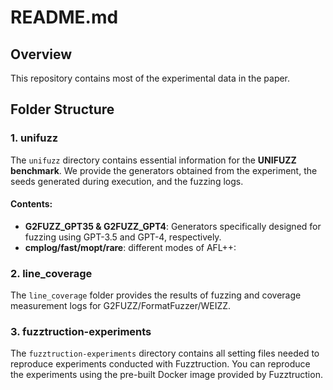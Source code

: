 # README.md

## Overview

This repository contains most of the experimental data in the paper. 

## Folder Structure

### 1. **unifuzz**

The `unifuzz` directory contains essential information for the **UNIFUZZ benchmark**. We provide the generators obtained from the experiment, the seeds generated during execution, and the fuzzing logs.

#### Contents:
- **G2FUZZ_GPT35 & G2FUZZ_GPT4**: Generators specifically designed for fuzzing using GPT-3.5 and GPT-4, respectively.
- **cmplog/fast/mopt/rare**: different modes of AFL++:



### 2. **line_coverage**

The `line_coverage` folder provides the results of fuzzing and coverage measurement logs for G2FUZZ/FormatFuzzer/WEIZZ. 


### 3. **fuzztruction-experiments**

The `fuzztruction-experiments` directory contains all setting files needed to reproduce experiments conducted with Fuzztruction.
You can reproduce the experiments using the pre-built Docker image provided by Fuzztruction.